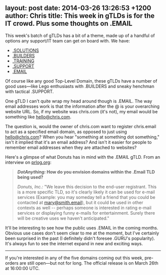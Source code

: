 layout: post
date: 2014-03-26 13:26:53 +1200
author: Chris
title: This week in gTLDs is for the IT crowd. Plus some thoughts on .EMAIL
----

<!-- excerpt -->

This week's batch of gTLDs has a bit of a theme, made up of a handful of options any support/IT team can get on board with. We have:

+ [.SOLUTIONS](https://iwantmyname.com/domains/dot-solutions)
+ [.BUILDERS](https://iwantmyname.com/domains/dot-builders)
+ [.TRAINING](https://iwantmyname.com/domains/dot-training)
+ [.SUPPORT](https://iwantmyname.com/domains/dot-support)
+ [.EMAIL](https://iwantmyname.com/domains/dot-email)

<!-- /excerpt -->

Of course like any good Top-Level Domain, these gTLDs have a number of good uses—like Lego enthusiasts with .BUILDERS and sneaky henchman with tactical .SUPPORT. 

One gTLD I can't quite wrap my head around though is .EMAIL. The way email addresses work is that the information after the @ is your overarching website URL. So, if my website was chris.com (it's not), my email would be something like hello@chris.com. 

The question is, would the owner of chris.com want to register chris.email to act as a specified email domain, as opposed to just using hello@chris.com? When you hear "something at something dot something," isn't it implied that it's an email address? And isn't it easier for people to remember email addresses when they are attached to websites?

Here's a glimpse of what Donuts has in mind with the .EMAIL gTLD. From an interview on [prlog.org](http://www.prlog.org/12264400-this-weeks-featured-tld-is-email.html):

> ***DotAnything:* How do you envision domains within the .Email TLD being used?**
>
> *Donuts, Inc.:* "We leave this decision to the end-user registrant. This is a more specific TLD, so it's clearly likely it can be used for e-mail services (Example: you may someday tell a friend that you could be contacted at mary@smith.email), but it could be used in other contexts as well -- perhaps someone is interested in rating e-mail services or displaying funny e-mails for entertainment. Surely there will be creative uses we haven't anticipated."

It'll be interesting to see how the public uses .EMAIL in the coming months. Obvious use cases don't seem clear to me at the moment, but I've certainly been surprised in the past (I definitely didn't foresee .GURU's popularity). It's always fun to see the internet expand in new and exciting ways. 

***

If you're interested in any of the five domains coming out this week, pre-orders are still open—but not for long. The official release is on March 26th at 16:00:00 UTC.
